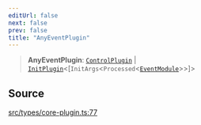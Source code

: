```yaml
---
editUrl: false
next: false
prev: false
title: "AnyEventPlugin"
---
```


> **AnyEventPlugin**: [`ControlPlugin`](/v3/api/interfaces/controlplugin/) \| [`InitPlugin`](/v3/api/interfaces/initplugin/)\<[`InitArgs`\<`Processed`\<[`EventModule`](/v3/api/type-aliases/eventmodule/)\>\>]\>

## Source

[src/types/core-plugin.ts:77](https://github.com/sern-handler/handler/blob/a19edaf8838dcf088d3947f4a6aa6213d8f5bb9e/src/types/core-plugin.ts#L77)
